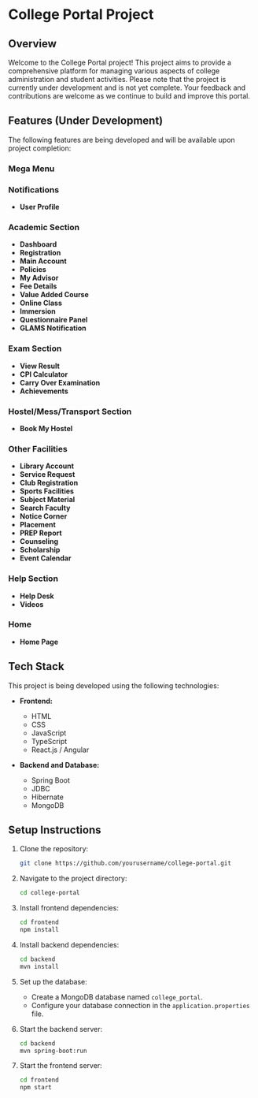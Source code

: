 # College Portal Project

## Overview

Welcome to the College Portal project! This project aims to provide a comprehensive platform for managing various aspects of college administration and student activities. Please note that the project is currently under development and is not yet complete. Your feedback and contributions are welcome as we continue to build and improve this portal.

## Features (Under Development)

The following features are being developed and will be available upon project completion:

### Mega Menu


### Notifications
- **User Profile**

### Academic Section
- **Dashboard**
- **Registration**
- **Main Account**
- **Policies**
- **My Advisor**
- **Fee Details**
- **Value Added Course**
- **Online Class**
- **Immersion**
- **Questionnaire Panel**
- **GLAMS Notification**

### Exam Section
- **View Result**
- **CPI Calculator**
- **Carry Over Examination**
- **Achievements**

### Hostel/Mess/Transport Section
- **Book My Hostel**

### Other Facilities
- **Library Account**
- **Service Request**
- **Club Registration**
- **Sports Facilities**
- **Subject Material**
- **Search Faculty**
- **Notice Corner**
- **Placement**
- **PREP Report**
- **Counseling**
- **Scholarship**
- **Event Calendar**

### Help Section
- **Help Desk**
- **Videos**

### Home
- **Home Page**

## Tech Stack

This project is being developed using the following technologies:

- **Frontend:**
  - HTML
  - CSS
  - JavaScript
  - TypeScript
  - React.js / Angular

- **Backend and Database:**
  - Spring Boot
  - JDBC
  - Hibernate
  - MongoDB

## Setup Instructions

1. Clone the repository:
   ```bash
   git clone https://github.com/yourusername/college-portal.git
   ```

2. Navigate to the project directory:
   ```bash
   cd college-portal
   ```

3. Install frontend dependencies:
   ```bash
   cd frontend
   npm install
   ```

4. Install backend dependencies:
   ```bash
   cd backend
   mvn install
   ```

5. Set up the database:
   - Create a MongoDB database named `college_portal`.
   - Configure your database connection in the `application.properties` file.

6. Start the backend server:
   ```bash
   cd backend
   mvn spring-boot:run
   ```

7. Start the frontend server:
   ```bash
   cd frontend
   npm start
   ```

